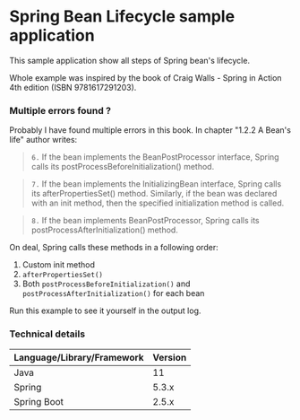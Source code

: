 Spring Bean Lifecycle sample application
=
This sample application show all steps of Spring bean's lifecycle.

Whole example was inspired by the book of Craig Walls - Spring in Action 4th edition (ISBN 9781617291203).

### Multiple errors found ?

Probably I have found multiple errors in this book. In chapter "1.2.2 A Bean's life" author writes:

> `6.` If the bean implements the BeanPostProcessor interface, Spring calls its postProcessBeforeInitialization() method.

> `7.` If the bean implements the InitializingBean interface, Spring calls its afterPropertiesSet() method.
Similarly, if the bean was declared with an init method, then the specified initialization method is called.

> `8.` If the bean implements BeanPostProcessor, Spring calls its postProcessAfterInitialization() method.

On deal, Spring calls these methods in a following order:

1. Custom init method
1. `afterPropertiesSet()`
1. Both `postProcessBeforeInitialization()` and `postProcessAfterInitialization()` for each bean

Run this example to see it yourself in the output log.

### Technical details

| Language/Library/Framework | Version |
|----------------------------|---------|
| Java                       | 11      |
| Spring                     | 5.3.x   |
| Spring Boot                | 2.5.x   |
